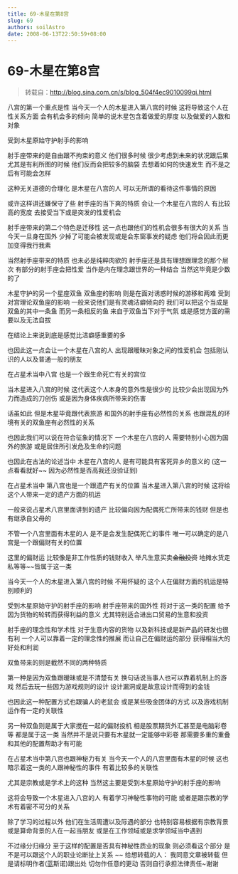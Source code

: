 ```yaml
---
title: 69-木星在第8宫
slug: 69
authors: soilAstro
date: 2008-06-13T22:50:59+08:00
---
```

# 69-木星在第8宫

> 转载自：http://blog.sina.com.cn/s/blog_504f4ec9010099qi.html


八宫的第一个重点是性
当今天一个人的木星进入第八宫的时候
这将导致这个人在性关系方面
会有机会多的倾向
简单的说木星包含着做爱的厚度
以及做爱的人数和对象

受到木星原始守护射手的影响

射手座带来的是自由跟不拘束的意义
他们很多时候
很少考虑到未来的状况跟后果
尤其是有利所图的时候
他们反而会把较多的脑袋
去想着如何的快速发生
而不是之后有可能会怎样

这种无关道德的合理化
是木星在八宫的人
可以无所谓的看待这件事情的原因

或许这样讲还嫌保守了些
射手座的当下爽的特质
会让一个木星在八宫的人
有比较高的宽度
去接受当下或是突发的性爱机会

射手座带来的第二个特色是迁移性
这一点也跟他们的性机会很多有很大的关系
当今天一旦身在国外
少掉了可能会被发现或是会东窗事发的疑虑
他们将会因此而更加变得我行我素

当然射手座带来的特质
也未必是纯粹肉欲的
射手座还是具有理想跟理念的那个层次
有部分的射手座会把性爱
当作是内在理念跟世界的一种结合
当然这毕竟是少数的了

木星守护的另一个星座双鱼
双鱼座的影响
则是在面对诱惑时候的游移和两难
受到对宫理论双鱼座的影响
一般来说他们是有灵魂洁癖倾向的
我们可以把这个当成是双鱼的其中一条鱼
而另一条相反的鱼
来自于双鱼当下对于气氛
或是感觉方面的需要以及无法自拔

在结论上来说到底是感觉比洁癖感重要的多

也因此这一点会让一个木星在八宫的人
出现跟暧昧对象之间的性爱机会
包括刚认识的人以及普通一般的朋友

在占星术当中八宫
也是一个跟生命死亡有关的宫位

当木星进入八宫的时候
这代表这个人本身的意外性是很少的
比较少会出现因为外力而造成的刀创伤
或是因为身体疾病所带来的伤害

话虽如此
但是木星毕竟跟代表旅游
和国外的射手座有必然性的关系
也跟混乱的环境有关的双鱼座有必然性的关系

也因此我们可以说在符合征象的情况下
一个木星在八宫的人
需要特别小心因为国外的旅游
或是居住所引发危及生命的问题

也因此在古法的论述当中
木星在八宫的人
是有可能具有客死异乡的意义的
(这一点看看就好~~
因为必然性是否高我还没验证到)

在占星术当中
第八宫也是一个跟遗产有关的位置
当木星进入第八宫的时候
这将给这个人带来一定的遗产方面的机运

一般来说占星术八宫里面讲到的遗产
比较偏向因为配偶死亡所带来的钱财
但是也有继承自父母的

不管一个八宫里面有木星的人
是不是会发生配偶死亡的事件
唯一可以确定的是八宫是一个跟偏财有关的位置

这里的偏财运
比较像是非工作性质的钱财收入
举凡生意买卖~~金融投资~~
地摊水货走私等等~~皆属于这一类

当今天一个人的木星进入第八宫的时候
不用怀疑的
这个人在偏财方面的机运是特别顺利的

受到木星原始守护的射手座的影响
射手座带来的国外性
将对于这一类的配置
给予因为货物的轮转而获得利益的意义
尤其特别适合进出口贸易的生意和投资

射手座的理念性和学术性
对于生意内容的货物
以及新科技或是新产品的研发也很有利
一个人可以靠着一定的理念性的推展
而让自己在偏财运的部分
获得相当大的好处和利润

双鱼带来的则是截然不同的两种特质

第一种是因为双鱼跟暧昧或是不清楚有关
换句话说当事人也可以靠着机制上的游戏
然后去玩一些因为游戏规则的设计
设计漏洞或是故意设计而得到的金钱

也因此这一种配置方式也跟骗人的老鼠会
或是某些吸金团体的方式
以及游戏机制运作有一定的关联性

另一种双鱼则是属于大家搅在一起的偏财投机
相是股票期货外汇甚至是电脑彩卷等
都是属于这一类
当然并不是说只要有木星就一定能够中彩卷
那需要多重的重叠和其他的配置帮助才有可能

在占星术当中第八宫也跟神秘力有关
当今天一个人的八宫里面有木星的时候
这也暗示着这一类的人跟神秘性的事件
有着比较多的关联性

尤其是宗教或是学术上的这种
当然这主要是受到木星原始守护的射手座的影响

这将会导致一个木星进入八宫的人
有着学习神秘性事物的可能
或者是跟宗教的学术有着密不可分的关系

除了学习的过程以外
他们在生活周遭以及际遇的部分
也特别容易根据有宗教背景
或是算命背景的人在一起当朋友
或是在工作领域或是求学领域当中遇到

不过缘分归缘分
至于这样的配置是否具有神秘性质业的现象
则必须看这个部分
是不是可以跟这个人的职业论断扯上关系
~~
给想转载的人：
我同意文章被转载
但是请标明作者(蓝斯诺)跟出处
切勿作任意的更动
否则自行承担法律责任~谢谢


  